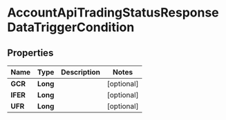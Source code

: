 

# AccountApiTradingStatusResponseDataTriggerCondition


## Properties

| Name | Type | Description | Notes |
|------------ | ------------- | ------------- | -------------|
|**GCR** | **Long** |  |  [optional] |
|**IFER** | **Long** |  |  [optional] |
|**UFR** | **Long** |  |  [optional] |



